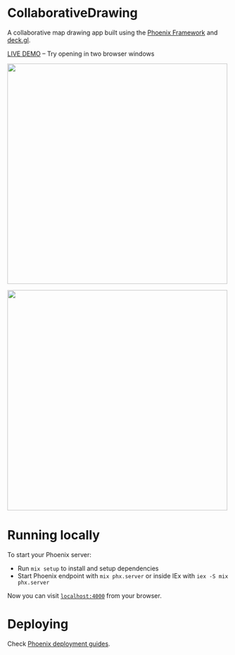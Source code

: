 # CollaborativeDrawing

A collaborative map drawing app built using the [Phoenix Framework](https://phoenixframework.org/) and [deck.gl](http://deck.gl).

[LIVE DEMO](https://collaborative-drawing.fly.dev) – Try opening in two browser windows

[<img width=500 src=https://github.com/ilyabo/collaborative_drawing/assets/351828/222103b5-18c6-4a1c-938f-e7d94d2994aa>](https://collaborative-drawing.fly.dev)

<img src=https://github.com/ilyabo/collaborative_drawing/assets/351828/16368053-1aa9-469d-a7c7-0f4836997aaa width=500>


# Running locally

To start your Phoenix server:

- Run `mix setup` to install and setup dependencies
- Start Phoenix endpoint with `mix phx.server` or inside IEx with `iex -S mix phx.server`

Now you can visit [`localhost:4000`](http://localhost:4000) from your browser.


# Deploying

Check [Phoenix deployment guides](https://hexdocs.pm/phoenix/deployment.html).
